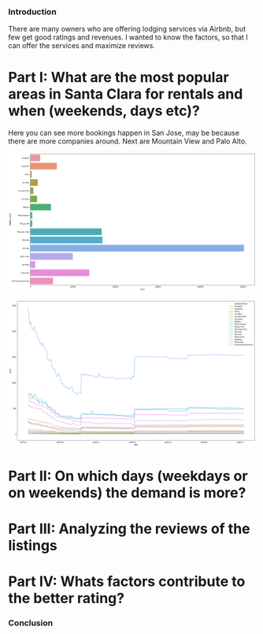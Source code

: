 ### Introduction

There are many owners who are offering lodging services via Airbnb, but few get good ratings and revenues. I wanted to know the factors, so that I can offer the services and maximize reviews.

# Part I: What are the most popular areas in Santa Clara for rentals and when (weekends, days etc)?

Here you can see more bookings happen in San Jose, may be because there are more companies around. Next are Mountain View and Palo Alto.

![most_popular_area](most_popular_area.png)


![most_popular_times](most_popular_times.png)

# Part II: On which days (weekdays or on weekends) the demand is more?


# Part III: Analyzing the reviews of the listings


# Part IV: Whats factors contribute to the better rating?

### Conclusion
